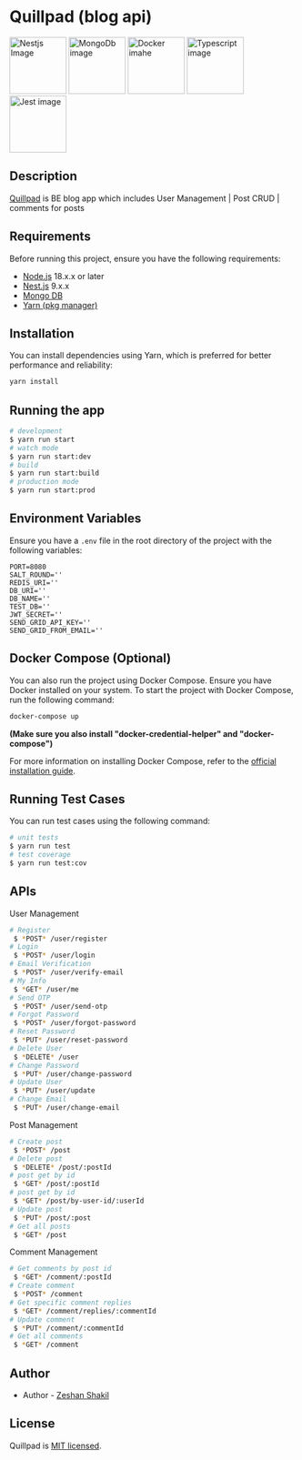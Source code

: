 
# Quillpad (blog api)


<a href="https://nestjs.com/" target="_blank"><img src="https://res.cloudinary.com/djvfnekle/image/upload/v1710009756/ph8a6wv0nrrps778fcco.png" width="100"  alt="Nestjs Image" /></a>
<a href="https://www.mongodb.com/" target="_blank"><img src="https://res.cloudinary.com/djvfnekle/image/upload/v1710009753/clo5kbdsb1mlfczslpn7.png" width="100"  alt="MongoDb image" /></a>
<a href="https://www.docker.com/" target="_blank"><img src="https://res.cloudinary.com/djvfnekle/image/upload/v1710009749/pebtirzmkqmputt8o0pf.png" width="100"  alt="Docker imahe" /></a>
<a href="https://www.typescriptlang.org/" target="_blank"><img src="https://res.cloudinary.com/djvfnekle/image/upload/v1710009761/otj7i99gcvkj6moeok54.png" width="100"  alt="Typescript image" /></a>
<a href="https://www.typescriptlang.org/" target="_blank"><img src="https://miro.medium.com/v2/resize:fit:600/1*i37IyHf6vnhqWIA9osxU3w.png" width="100"  alt="Jest image" /></a>


## Description

[Quillpad](https://github.com/zeshan-tech/quillpad) is BE blog app which includes User Management | Post CRUD | comments for posts


## Requirements
Before running this project, ensure you have the following requirements:
- <a href="http://nodejs.org" target="_blank">Node.js</a> 18.x.x or later
- <a href="https://nestjs.com/" target="_blank">Nest.js</a> 9.x.x
- <a href="https://www.mongodb.com/" target="_blank">Mongo DB</a>
- <a href="https://yarnpkg.com/" target="_blank">Yarn (pkg manager)</a>



## Installation
You can install dependencies using Yarn, which is preferred for better performance and reliability:
```bash
yarn install
```


## Running the app
```bash
# development
$ yarn run start
# watch mode
$ yarn run start:dev
# build
$ yarn run start:build
# production mode
$ yarn run start:prod
```



## Environment Variables
Ensure you have a `.env` file in the root directory of the project with the following variables:
```dotenv
PORT=8080
SALT_ROUND=''
REDIS_URI=''
DB_URI=''
DB_NAME=''
TEST_DB=''
JWT_SECRET=''
SEND_GRID_API_KEY=''
SEND_GRID_FROM_EMAIL=''
```



## Docker Compose (Optional)
You can also run the project using Docker Compose. Ensure you have Docker installed on your system.
To start the project with Docker Compose, run the following command:
```bash
docker-compose up
```
<b>(Make sure you also install "docker-credential-helper" and "docker-compose")</b>


For more information on installing Docker Compose, refer to the [official installation guide](https://docs.docker.com/compose/install/).




## Running Test Cases
You can run test cases using the following command:
```bash
# unit tests
$ yarn run test
# test coverage
$ yarn run test:cov
```



## APIs
User Management
```bash
# Register
 $ *POST* /user/register
# Login
 $ *POST* /user/login
# Email Verification
 $ *POST* /user/verify-email
# My Info
 $ *GET* /user/me
# Send OTP
 $ *POST* /user/send-otp
# Forgot Password
 $ *POST* /user/forgot-password
# Reset Password
 $ *PUT* /user/reset-password
# Delete User
 $ *DELETE* /user
# Change Password
 $ *PUT* /user/change-password
# Update User
 $ *PUT* /user/update
# Change Email
 $ *PUT* /user/change-email
```


Post Management
```bash
# Create post
 $ *POST* /post
# Delete post
 $ *DELETE* /post/:postId
# post get by id
 $ *GET* /post/:postId
# post get by id
 $ *GET* /post/by-user-id/:userId
# Update post
 $ *PUT* /post/:post
# Get all posts
 $ *GET* /post
```


Comment Management
```bash
# Get comments by post id
 $ *GET* /comment/:postId
# Create comment
 $ *POST* /comment
# Get specific comment replies
 $ *GET* /comment/replies/:commentId
# Update comment
 $ *PUT* /comment/:commentId
# Get all comments
 $ *GET* /comment
```



## Author

- Author - [Zeshan Shakil](https://zeshantech.netlify.app)

## License

Quillpad is [MIT licensed](LICENSE).
